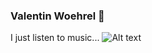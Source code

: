 ### Valentin Woehrel 👋

I just listen to music...
![Alt text](https://spotify-recently-played-readme.vercel.app/api?user=4767z2gwqs8g0w6py8y1jsf7f)
